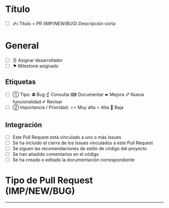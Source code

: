# **Título**

- [ ] ✍ Título = PR (IMP/NEW/BUG) Descripción corta

# **General**
- [ ] 웃 Asignar desarrollador
- [ ] ⚑ Milestone asignado

## **Etiquetas**
- [ ] ➀ Tipo: ⛔ Bug ☝ Consulta ⌨ Documentar ➽ Mejora ♐ Nueva funcionalidad ✔ Revisar
- [ ] ➁ Importancia / Prioridad: ⭐️⭐️ Muy alta ⭐️ Alta 💩 Baja

## **Integración**
- [ ] Este Pull Request está vinculado a uno o más Issues
- [ ] Se ha incluido el cierre de los Issues vinculados a este Pull Request
- [ ] Se siguen las recomendaciones de estilo de código del proyecto
- [ ] Se han añadido comentarios en el código
- [ ] Se ha creado o editado la documentación correspondiente

# **Tipo de Pull Request (IMP/NEW/BUG)**
<!-- NOTA
_Para referenciar a otro desarrollador utiliza @
Para referenciar a otro Issue o Pull Request utiliza # o Username/Repository#
Para referenciar a un Commit pega el SHA, User@SHA, o Username/Repository@SHA_
NOTA -->

<!-- IMP Eliminar línea
## **(IMP) Definición de una mejora**
### Descripción de la mejora:
Descripción
### Cerrar el issue
close #
IMP Eliminar línea -->

<!-- NEW Eliminar línea
## **(NEW) Definición de una nueva funcionalidad**
### Descripción de la nueva funcionalidad:
Descripción
### Cerrar el issue
resolve #
NEW Eliminar línea -->

<!-- BUG Eliminar línea
## **(BUG) Definición de un nuevo Bug**
### Comportamiento del bug solucionado:
Descripción
### Cerrar el issue (BUG)
fix #
BUG Eliminar línea -->

<!-- NOTA
Para añadir un enlace utiliza [enlace](url)
Para añadir código utiliza `codigo`
Para añadir código con colores utiliza
```C#
// Código con colores
codigo = 3;
```
NOTA -->

<!-- DATOS Eliminar línea
## **Datos complementarios**
### Capturas de pantalla, imágenes, archivos:
### Enlaces con información adicional: 
### Código de referencia: 
## **Listado preliminar de tareas**
- [ ] Tarea1
DATOS Eliminar línea -->
---
